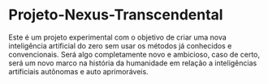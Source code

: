 # Projeto-Nexus-Transcendental
Este é um projeto experimental com o objetivo de criar uma nova inteligência artificial do zero sem usar os métodos já conhecidos e convencionais. Será algo completamente novo e ambicioso, caso de certo, será um novo marco na história da humanidade em relação a inteligências artificiais autônomas e auto aprimoráveis.
